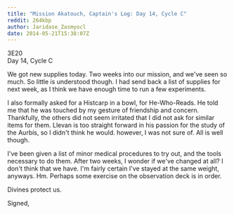 ```yaml
---
title: "Mission Akatouch, Captain's Log: Day 14, Cycle C"
reddit: 264kbp
author: Jaridase_Zasmyocl
date: 2014-05-21T15:38:07Z
---
```


3E20      
Day 14, Cycle C

We got new supplies today. Two weeks into our mission, and we've seen so much. So little is understood though. I had send back a list of supplies for next week, as I think we have enough time to run a few experiments. 

I also formally asked for a Histcarp in a bowl, for He-Who-Reads. He told me that he was touched by my gesture of friendship and concern. Thankfully, the others did not seem irritated that I did not ask for similar items for them. Llevan is too straight forward in his passion for the study of the Aurbis, so I didn't think he would. however, I was not sure of. All is well though.

I've been given a list of minor medical procedures to try out, and the tools necessary to do them. After two weeks, I wonder if we've changed at all? I don't think that we have. I'm fairly certain I've stayed at the same weight, anyways. Hm. Perhaps some exercise on the observation deck is in order. 

Divines protect us.

Signed,
